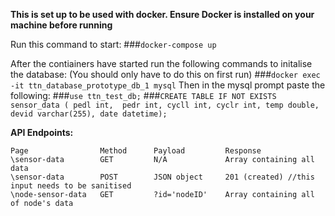 **This is set up to be used with docker. Ensure Docker is installed on your machine before running**

Run this command to start:
###`docker-compose up`

After the contiainers have started run the following commands to initalise the database:
(You should only have to do this on first run)
###`docker exec -it ttn_database_prototype_db_1 mysql`
Then in the mysql prompt paste the following:
###`use ttn_test_db;`
###`CREATE TABLE IF NOT EXISTS sensor_data ( pedl int,  pedr int, cycll int, cyclr int, temp double, devid varchar(255), date datetime);`


**API Endpoints:**
```
Page                Method      Payload         Response
\sensor-data        GET         N/A             Array containing all data
\sensor-data        POST        JSON object     201 (created) //this input needs to be sanitised
\node-sensor-data   GET         ?id='nodeID'    Array containing all of node's data
```
